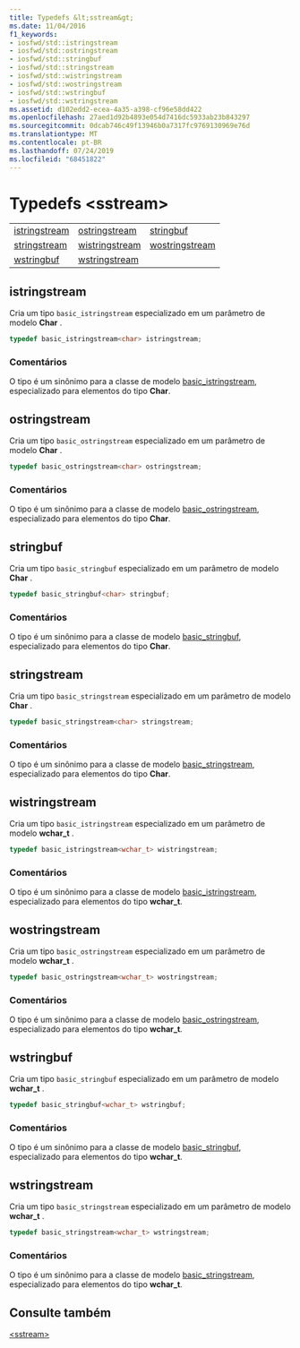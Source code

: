 ```yaml
---
title: Typedefs &lt;sstream&gt;
ms.date: 11/04/2016
f1_keywords:
- iosfwd/std::istringstream
- iosfwd/std::ostringstream
- iosfwd/std::stringbuf
- iosfwd/std::stringstream
- iosfwd/std::wistringstream
- iosfwd/std::wostringstream
- iosfwd/std::wstringbuf
- iosfwd/std::wstringstream
ms.assetid: d102edd2-ecea-4a35-a398-cf96e58dd422
ms.openlocfilehash: 27aed1d92b4893e054d7416dc5933ab23b843297
ms.sourcegitcommit: 0dcab746c49f13946b0a7317fc9769130969e76d
ms.translationtype: MT
ms.contentlocale: pt-BR
ms.lasthandoff: 07/24/2019
ms.locfileid: "68451822"
---
```

# <a name="ltsstreamgt-typedefs"></a>Typedefs &lt;sstream&gt;

||||
|-|-|-|
|[istringstream](#istringstream)|[ostringstream](#ostringstream)|[stringbuf](#stringbuf)|
|[stringstream](#stringstream)|[wistringstream](#wistringstream)|[wostringstream](#wostringstream)|
|[wstringbuf](#wstringbuf)|[wstringstream](#wstringstream)|

## <a name="istringstream"></a>  istringstream

Cria um tipo `basic_istringstream` especializado em um parâmetro de modelo **Char** .

```cpp
typedef basic_istringstream<char> istringstream;
```

### <a name="remarks"></a>Comentários

O tipo é um sinônimo para a classe de modelo [basic_istringstream](../standard-library/basic-istringstream-class.md), especializado para elementos do tipo **Char**.

## <a name="ostringstream"></a>  ostringstream

Cria um tipo `basic_ostringstream` especializado em um parâmetro de modelo **Char** .

```cpp
typedef basic_ostringstream<char> ostringstream;
```

### <a name="remarks"></a>Comentários

O tipo é um sinônimo para a classe de modelo [basic_ostringstream](../standard-library/basic-ostringstream-class.md), especializado para elementos do tipo **Char**.

## <a name="stringbuf"></a>  stringbuf

Cria um tipo `basic_stringbuf` especializado em um parâmetro de modelo **Char** .

```cpp
typedef basic_stringbuf<char> stringbuf;
```

### <a name="remarks"></a>Comentários

O tipo é um sinônimo para a classe de modelo [basic_stringbuf](../standard-library/basic-stringbuf-class.md), especializado para elementos do tipo **Char**.

## <a name="stringstream"></a>  stringstream

Cria um tipo `basic_stringstream` especializado em um parâmetro de modelo **Char** .

```cpp
typedef basic_stringstream<char> stringstream;
```

### <a name="remarks"></a>Comentários

O tipo é um sinônimo para a classe de modelo [basic_stringstream](../standard-library/basic-stringstream-class.md), especializado para elementos do tipo **Char**.

## <a name="wistringstream"></a>  wistringstream

Cria um tipo `basic_istringstream` especializado em um parâmetro de modelo **wchar_t** .

```cpp
typedef basic_istringstream<wchar_t> wistringstream;
```

### <a name="remarks"></a>Comentários

O tipo é um sinônimo para a classe de modelo [basic_istringstream](../standard-library/basic-istringstream-class.md), especializado para elementos do tipo **wchar_t**.

## <a name="wostringstream"></a>  wostringstream

Cria um tipo `basic_ostringstream` especializado em um parâmetro de modelo **wchar_t** .

```cpp
typedef basic_ostringstream<wchar_t> wostringstream;
```

### <a name="remarks"></a>Comentários

O tipo é um sinônimo para a classe de modelo [basic_ostringstream](../standard-library/basic-ostringstream-class.md), especializado para elementos do tipo **wchar_t**.

## <a name="wstringbuf"></a>  wstringbuf

Cria um tipo `basic_stringbuf` especializado em um parâmetro de modelo **wchar_t** .

```cpp
typedef basic_stringbuf<wchar_t> wstringbuf;
```

### <a name="remarks"></a>Comentários

O tipo é um sinônimo para a classe de modelo [basic_stringbuf](../standard-library/basic-stringbuf-class.md), especializado para elementos do tipo **wchar_t**.

## <a name="wstringstream"></a>  wstringstream

Cria um tipo `basic_stringstream` especializado em um parâmetro de modelo **wchar_t** .

```cpp
typedef basic_stringstream<wchar_t> wstringstream;
```

### <a name="remarks"></a>Comentários

O tipo é um sinônimo para a classe de modelo [basic_stringstream](../standard-library/basic-stringstream-class.md), especializado para elementos do tipo **wchar_t**.

## <a name="see-also"></a>Consulte também

[\<sstream>](../standard-library/sstream.md)
